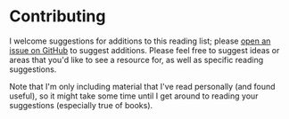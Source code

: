 # Contributing

I welcome suggestions for additions to this reading list; please [open an issue on GitHub](https://github.com/jacobian/infosec-engineering/issues) to suggest additions. Please feel free to suggest ideas or areas that you'd like to see a resource for, as well as specific reading suggestions.

Note that I'm only including material that I've read personally (and found useful), so it might take some time until I get around to reading your suggestions (especially true of books).
